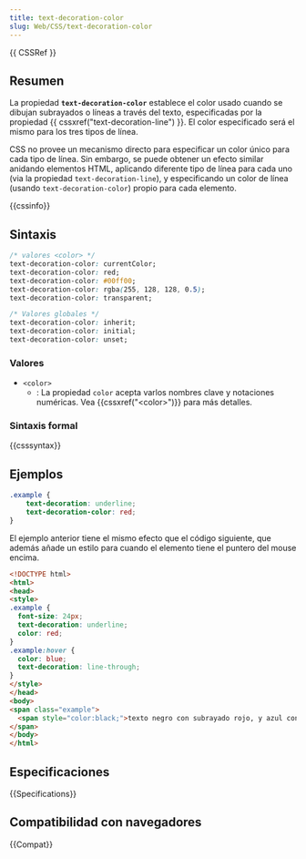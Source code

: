 ```yaml
---
title: text-decoration-color
slug: Web/CSS/text-decoration-color
---
```


{{ CSSRef }}

## Resumen

La propiedad **`text-decoration-color`** establece el color usado cuando se dibujan subrayados o líneas a través del texto, especificadas por la propiedad {{ cssxref("text-decoration-line") }}. El color especificado será el mismo para los tres tipos de línea.

CSS no provee un mecanismo directo para especificar un color único para cada tipo de línea. Sin embargo, se puede obtener un efecto similar anidando elementos HTML, aplicando diferente tipo de línea para cada uno (via la propiedad `text-decoration-line`), y especificando un color de línea (usando `text-decoration-color`) propio para cada elemento.

{{cssinfo}}

## Sintaxis

```css
/* valores <color> */
text-decoration-color: currentColor;
text-decoration-color: red;
text-decoration-color: #00ff00;
text-decoration-color: rgba(255, 128, 128, 0.5);
text-decoration-color: transparent;

/* Valores globales */
text-decoration-color: inherit;
text-decoration-color: initial;
text-decoration-color: unset;
```

### Valores

- `<color>`
  - : La propiedad `color` acepta varlos nombres clave y notaciones numéricas. Vea {{cssxref("&lt;color&gt;")}} para más detalles.

### Sintaxis formal

{{csssyntax}}

## Ejemplos

```css
.example {
    text-decoration: underline;
    text-decoration-color: red;
}
```

El ejemplo anterior tiene el mismo efecto que el código siguiente, que además añade un estilo para cuando el elemento tiene el puntero del mouse encima.

```html
<!DOCTYPE html>
<html>
<head>
<style>
.example {
  font-size: 24px;
  text-decoration: underline;
  color: red;
}
.example:hover {
  color: blue;
  text-decoration: line-through;
}
</style>
</head>
<body>
<span class="example">
  <span style="color:black;">texto negro con subrayado rojo, y azul con el cursor encima</span>
</span>
</body>
</html>
```

## Especificaciones

{{Specifications}}

## Compatibilidad con navegadores

{{Compat}}
